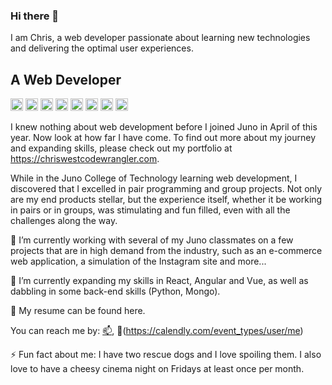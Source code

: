 ### Hi there 👋
I am Chris, a web developer passionate about learning new technologies and delivering the optimal user experiences.
## A Web Developer

 <img height="20px" src="https://cdn.jsdelivr.net/gh/devicons/devicon/icons/html5/html5-plain-wordmark.svg" /> <img height="20px" src="https://cdn.jsdelivr.net/gh/devicons/devicon/icons/css3/css3-plain-wordmark.svg" /> <img height="20px" src="https://cdn.jsdelivr.net/gh/devicons/devicon/icons/sass/sass-original.svg" />       <img height="20px" src="https://cdn.jsdelivr.net/gh/devicons/devicon/icons/javascript/javascript-plain.svg" /> <img height="20px" src="https://cdn.jsdelivr.net/gh/devicons/devicon/icons/firebase/firebase-plain.svg" /> <img height="20px" src="https://cdn.jsdelivr.net/gh/devicons/devicon/icons/git/git-plain.svg" /> <img height="20px" src="https://cdn.jsdelivr.net/gh/devicons/devicon/icons/github/github-original.svg" /> <img height="20px" src="https://cdn.jsdelivr.net/gh/devicons/devicon/icons/react/react-original.svg" />
          
I knew nothing about web development before I joined Juno in April of this year. Now look at how far I have come. To find out more about my journey and expanding skills, please check out my portfolio at https://chriswestcodewrangler.com.

While in the Juno College of Technology learning web development, I discovered that I excelled in pair programming and group projects. Not only are my end products stellar, but the experience itself, whether it be working in pairs or in groups, was stimulating and fun filled, even with all the challenges along the way.

🔭 I’m currently working with several of my Juno classmates on a few projects that are in high demand from the industry, such as an e-commerce web application, a simulation of the Instagram site and more...

🌱 I’m currently expanding my skills in React, Angular and Vue, as well as dabbling in some back-end skills (Python, Mongo).

:page_with_curl: My resume can be found here.
  
You can reach me by: [📫](christinewwwest@gmail.com), :calendar:(https://calendly.com/event_types/user/me)
  
⚡ Fun fact about me: I have two rescue dogs and I love spoiling them. I also love to have a cheesy cinema night on Fridays at least once per month.



<!--
**Westc13/Westc13** is a ✨ _special_ ✨ repository because its `README.md` (this file) appears on your GitHub profile.

Here are some ideas to get you started:
- 👯 I’m looking to collaborate on ...
- 🤔 I’m looking for help with ...
- 💬 Ask me about ...
- 
- 😄 Pronouns: ...

-->
